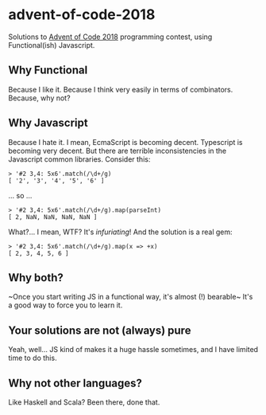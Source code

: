 # advent-of-code-2018

Solutions to [Advent of Code 2018](https://adventofcode.com) programming contest, using Functional(ish) Javascript.

## Why Functional

Because I like it. Because I think very easily in terms of combinators. Because, why not?

## Why Javascript

Because I hate it. I mean, EcmaScript is becoming decent. Typescript is becoming very decent. But there are terrible inconsistencies in the Javascript common libraries. Consider this:

```
> '#2 3,4: 5x6'.match(/\d+/g)
[ '2', '3', '4', '5', '6' ]
```

... so ...

```
> '#2 3,4: 5x6'.match(/\d+/g).map(parseInt)
[ 2, NaN, NaN, NaN, NaN ]
```

What?... I mean, WTF? It's *infuriating*! And the solution is a real gem:

```
> '#2 3,4: 5x6'.match(/\d+/g).map(x => +x)
[ 2, 3, 4, 5, 6 ]
```

## Why both?

~Once you start writing JS in a functional way, it's almost (!) bearable~ It's a good way to force you to learn it.

## Your solutions are not (always) pure

Yeah, well... JS kind of makes it a huge hassle sometimes, and I have limited time to do this.

## Why not other languages?

Like Haskell and Scala? Been there, done that.
